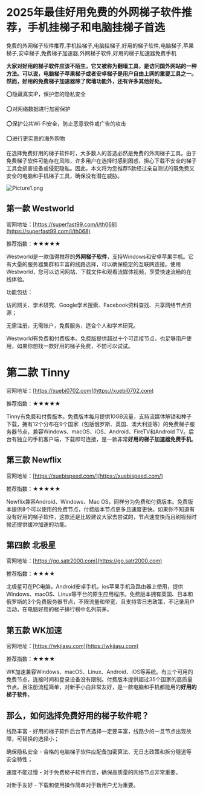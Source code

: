 # 2025年最佳好用免费的外网梯子软件推荐，手机挂梯子和电脑挂梯子首选
免费的外网梯子软件推荐,手机挂梯子,电脑挂梯子,好用的梯子软件,电脑梯子,苹果梯子,安卓梯子,免费梯子加速器,外网梯子软件,好用的梯子加速器免费手机

**大家对好用的梯子软件应该不陌生，它又被称为翻墙工具，是访问国外网站的一种方法。可以说，电脑梯子苹果梯子或者安卓梯子是用户自由上网的重要工具之一。然而，好用的免费梯子加速器除了爬墙功能外，还有许多其他好处。**

⭕隐藏真实IP，保护您的隐私安全

⭕对网络数据进行加密保护

⭕保护公共Wi-Fi安全，防止恶意软件或广告的攻击

⭕进行更实惠的海外购物

在选择免费好用的梯子软件时，大多数人的首选必然是免费的外网梯子工具。由于免费梯子软件可能存在风险，许多用户在选择时感到困惑，担心下载不安全的梯子工具会损害设备或侵犯隐私。因此，本文将为您推荐5款经过亲自测试的既免费又安全的电脑和手机梯子工具，确保没有潜在威胁。

![Picture1.png](https://p.inari.site/usr/795/67959b3acbe79.png)

## 第一款 Westworld
官网地址：[https://superfast99.com/i/th068](https://superfast99.com/i/th068)

推荐指数：★★★★★

Westworld是一款值得推荐的**外网梯子软件**，支持Windows和安卓苹果手机。它有大量的服务器集群和丰富的线路选择，可以确保稳定的互联网连接。使用Westworld，您可以访问网站、下载文件和观看流媒体视频，享受快速流畅的在线体验。

功能包括：

访问网关、学术研究、Google学术搜索、Facebook资料查找、共享网络节点资源；

无需注册，无需账户，免费服务，适合个人和学术研究。

Westworld有免费和付费版本。免费版提供超过十个可连接节点，也足够用户使用，如果你想找一款好用的梯子免费，不妨可以试试。

# 第二款 Tinny
官网地址：[https://xuebi0702.com](https://xuebi0702.com)

推荐指数：★★★★★

Tinny有免费和付费版本。免费版本每月提供10GB流量，支持流媒体解锁和种子下载，拥有12个分布在9个国家（包括俄罗斯、英国、澳大利亚等）的免费梯子服务器节点，兼容Windows、macOS、iOS、Android、FireTV和Android TV。后台有独立的手机客户端，下载即可连接，是一款非常**好用的梯子加速器免费手机**。

## 第三款 Newflix
官网地址：[https://xuebispeed.com/](https://xuebispeed.com/)

推荐指数：★★★★★

Newflix兼容Android、Windows、Mac OS，同样分为免费和付费版本。免费版本提供8个可以使用的免费节点，付费版本节点更多且速度更快。如果你不知道有没有好用的梯子软件，这款还是比较建议大家去尝试的，节点速度快而且刷视频时候还提供缓冲加速的功能。

## 第四款 北极星
官网地址：[https://go.satr2000.com](https://go.satr2000.com)

推荐指数：★★★★

北极星可在PC电脑，Android安卓手机，ios苹果手机及路由器上使用，提供Windows、macOS、Linux等平台的原生应用程序。免费版本拥有英国、日本和俄罗斯的3个免费服务器节点，不限流量和带宽，且支持零日志政策，不记录用户活动，在电脑好用的梯子排行榜中名列前茅。

## 第五款 WK加速
官网地址：[https://wkjiasu.com](https://wkjiasu.com)

推荐指数：★★★★

WK加速兼容Windows、macOS、Linux、Android、iOS等系统。有三个可用的免费节点，连接时间和登录设备没有限制。付费版本提供超过35个国家的高质量节点。且注册流程简单，对新手小白非常友好，是一款电脑和手机都能用的**好用的梯子软件**。

## 那么，如何选择免费好用的梯子软件呢？
线路丰富 - 好用的梯子软件后台节点选择一定要丰富，线路少的一旦节点出现故障，可替换的选择小；

确保隐私安全 - 合格的电脑梯子软件应配备加密算法、无日志政策和拆分隧道等安全特性；

速度不能过慢 - 对于免费梯子软件而言，确保高质量的网络节点非常重要。

对新手友好 - 下载和使用操作简单对于新用户尤为重要。
